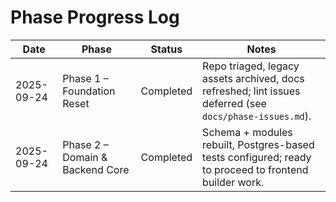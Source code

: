 # Phase Progress Log

| Date | Phase | Status | Notes |
| --- | --- | --- | --- |
| 2025-09-24 | Phase 1 – Foundation Reset | Completed | Repo triaged, legacy assets archived, docs refreshed; lint issues deferred (see `docs/phase-issues.md`). |
| 2025-09-24 | Phase 2 – Domain & Backend Core | Completed | Schema + modules rebuilt, Postgres-based tests configured; ready to proceed to frontend builder work. |
